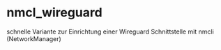 # nmcl_wireguard
schnelle Variante zur Einrichtung einer Wireguard Schnittstelle mit nmcli (NetworkManager)
